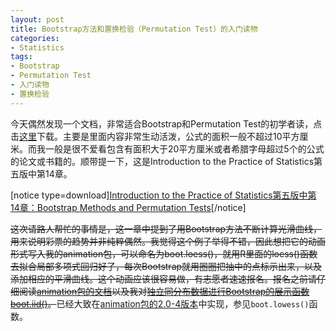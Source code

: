 ```yaml
---
layout: post
title: Bootstrap方法和置换检验（Permutation Test）的入门读物
categories:
- Statistics
tags:
- Bootstrap
- Permutation Test
- 入门读物
- 置换检验
---
```


今天偶然发现一个文档，非常适合Bootstrap和Permutation Test的初学者读，点击[这里](http://bcs.whfreeman.com/ips5e/content/cat_080/pdf/moore14.pdf)下载。主要是里面内容非常生动活泼，公式的面积一般不超过10平方厘米。而我一般是很不爱看包含有面积大于20平方厘米或者希腊字母超过5个的公式的论文或书籍的。顺带提一下，这是Introduction to the Practice of Statistics第五版中第14章。

[notice type=download][Introduction to the Practice of Statistics第五版中第14章：Bootstrap Methods and Permutation Tests](http://bcs.whfreeman.com/ips5e/content/cat_080/pdf/moore14.pdf)[/notice]

<del>这次请路人帮忙的事情是，这一章中提到了用Bootstrap方法不断计算光滑曲线，用来说明彩票的趋势并非纯粹偶然。我觉得这个例子举得不错，因此想把它的动画形式写入我的animation包，可以命名为boot.loess()，就用R里面的loess()函数去拟合局部多项式回归好了，每次Bootstrap就用圈圈把抽中的点标示出来，以及添加相应的平滑曲线。这个动画应该很容易做，有志愿者速速报名。报名之前请仔细阅读[animation包的文档](http://animation.yihui.name/animation:start)以及我对[独立同分布数据进行Bootstrap的展示函数boot.iid()](http://animation.yihui.name/dmml:bootstrap_i.i.d)。</del>已经大致在[animation包的2.0-4版本](http://cran.r-project.org/package=animation)中实现，参见`boot.lowess()`函数。
